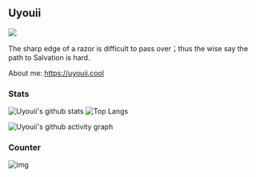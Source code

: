 ## Uyouii



<picture>
  <source media="(prefers-color-scheme: dark)" srcset="https://readme-typing-svg.demolab.com?font=Fira+Code&size=20&duration=4000&pause=1000&color=8076a3&width=435&repeat=false&lines=%E5%89%83%E5%88%80%E9%94%8B%E5%88%A9%EF%BC%8C%E8%B6%8A%E4%B9%8B%E4%B8%8D%E6%98%93%EF%BC%9B%E6%99%BA%E8%80%85%E6%9C%89%E4%BA%91%EF%BC%8C%E5%BE%97%E9%81%93%E8%80%85%E7%A8%80">
  <source media="(prefers-color-scheme: light)" srcset="https://readme-typing-svg.demolab.com?font=Fira+Code&size=20&duration=4000&pause=1000&color=322F3B&width=435&repeat=false&lines=%E5%89%83%E5%88%80%E9%94%8B%E5%88%A9%EF%BC%8C%E8%B6%8A%E4%B9%8B%E4%B8%8D%E6%98%93%EF%BC%9B%E6%99%BA%E8%80%85%E6%9C%89%E4%BA%91%EF%BC%8C%E5%BE%97%E9%81%93%E8%80%85%E7%A8%80">
  <img  src="https://readme-typing-svg.demolab.com?font=Fira+Code&size=20&duration=4000&pause=1000&color=322F3B&width=435&repeat=false&lines=%E5%89%83%E5%88%80%E9%94%8B%E5%88%A9%EF%BC%8C%E8%B6%8A%E4%B9%8B%E4%B8%8D%E6%98%93%EF%BC%9B%E6%99%BA%E8%80%85%E6%9C%89%E4%BA%91%EF%BC%8C%E5%BE%97%E9%81%93%E8%80%85%E7%A8%80">
</picture>

The sharp edge of a razor is difficult to pass over；thus the wise say the path to Salvation is hard.

About me: https://uyouii.cool

### Stats

![Uyouii's github stats](https://github-readme-stats.vercel.app/api?username=Uyouii&show_icons=true&theme=dracula&include_all_commits=true)  ![Top Langs](https://github-readme-stats.vercel.app/api/top-langs/?username=Uyouii&hide=html,shell,vhdl&theme=dracula&layout=compact)

![Uyouii's github activity graph](https://github-readme-activity-graph.cyclic.app/graph?username=Uyouii&layout=github-compact&theme=redical)

<!-- ### Snake

<picture>
  <source media="(prefers-color-scheme: dark)" srcset="https://raw.githubusercontent.com/uyouii/uyouii/output/github-contribution-grid-snake-dark.svg">
  <source media="(prefers-color-scheme: light)" srcset="https://raw.githubusercontent.com/uyouii/uyouii/output/github-contribution-grid-snake.svg">
  <img alt="github contribution grid snake animation" src="https://raw.githubusercontent.com/uyouii/uyouii/output/github-contribution-grid-snake.svg">
</picture> -->

### Counter

![img](https://profile-counter.glitch.me/Uyouii/count.svg)
